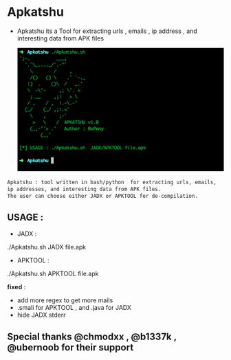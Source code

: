 # Apkatshu
- Apkatshu its a Tool for extracting urls , emails , ip address , and interesting data from APK files

  <img src="img/Apkatshu.png" alt="apkatshu">

```text
Apkatshu : tool written in bash/python  for extracting urls, emails, ip addresses, and interesting data from APK files. 
The user can choose either JADX or APKTOOL for de-compilation.
```

## USAGE :
- JADX : 

./Apkatshu.sh JADX file.apk

- APKTOOL : 

./Apkatshu.sh APKTOOL file.apk

**fixed** :

- add more regex to get more mails 
- .smali for APKTOOL , and .java for JADX
- hide JADX stderr


## Special thanks @chmodxx , @b1337k , @ubernoob for their support
